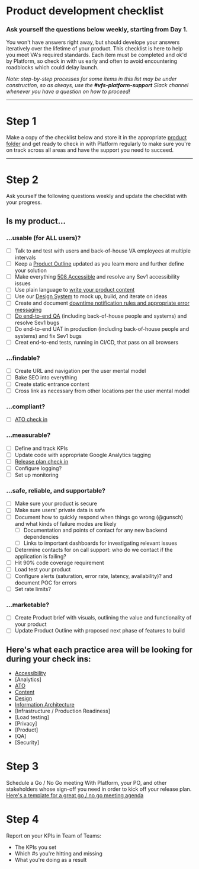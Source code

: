 # Product development checklist

### Ask yourself the questions below weekly, starting from Day 1.

You won't have answers right away, but should develope your answers iteratively over the lifetime of your product. This checklist is here to help you meet VA's required standards. Each item must be completed and ok'd by Platform, so check in with us early and often to avoid encountering roadblocks which could delay launch.

_Note: step-by-step processes for some items in this list may be under construction, so as always, use the **#vfs-platform-support** Slack channel whenever you have a question on how to proceed!_

---

# Step 1 

Make a copy of the checklist below and store it in the appropriate [product folder](https://github.com/department-of-veterans-affairs/va.gov-team/tree/master/products) and get ready to check in with Platform regularly to make sure you're on track across all areas and have the support you need to succeed.

---

# Step 2

Ask yourself the following questions weekly and update the checklist with your progress.

## Is my product...

### ...usable (for ALL users)?

- [ ] Talk to and test with users and back-of-house VA employees at multiple intervals
- [ ] Keep a [Product Outline](https://github.com/department-of-veterans-affairs/va.gov-team/blob/34add7c7b3d558158ccf3f599e79c2380076481c/platform/product-management/product-outline-template.md) updated as you learn more and further define your solution
- [ ] Make everything [508 Accessible](https://github.com/department-of-veterans-affairs/va.gov-team/blob/master/platform/accessibility/508-request-prelaunch-review.md) and resolve any Sev1 accessibility issues
- [ ] Use plain language to [write your product content](https://design.va.gov/content-style-guide/)
- [ ] Use our [Design System](https://design.va.gov/) to mock up, build, and iterate on ideas
- [ ] Create and document [downtime notification rules and appropriate error messaging](https://design.va.gov/patterns/messaging-error-messages)
- [ ] [Do end-to-end QA](https://github.com/department-of-veterans-affairs/va.gov-team/blob/master/platform/quality-assurance/README.md) (including back-of-house people and systems) and resolve Sev1 bugs
- [ ] Do end-to-end UAT in production (including back-of-house people and systems) and fix Sev1 bugs
- [ ] Creat end-to-end tests, running in CI/CD, that pass on all browsers

### ...findable?

- [ ] Create URL and navigation per the user mental model
- [ ] Bake SEO into everything
- [ ] Create static entrance content
- [ ] Cross link as necessary from other locations per the user mental model

### ...compliant?

- [ ] [ATO check in](https://github.com/department-of-veterans-affairs/va.gov-vfs-teams/blob/master/Request-Reviews/request-ato-reviews.md)

### ...measurable?

- [ ] Define and track KPIs
- [ ] Update code with appropriate Google Analytics tagging
- [ ] [Release plan check in](https://github.com/department-of-veterans-affairs/va.gov-team/blob/97759a81a47c73da8bf03e35f3a13bb3c689d18b/platform/product-management/release-plan-template.md)
- [ ] Configure logging?
- [ ] Set up monitoring

### ...safe, reliable, and supportable?

- [ ] Make sure your product is secure
- [ ] Make sure users' private data is safe
- [ ] Document how to quickly respond when things go wrong (@gunsch) and what kinds of failure modes are likely
    - [ ]   Documentation and points of contact for any new backend dependencies
    - [ ]   Links to important dashboards for investigating relevant issues
- [ ] Determine contacts for on call support: who do we contact if the application is failing?
- [ ] Hit 90% code coverage requirement
- [ ] Load test your product
- [ ] Configure alerts (saturation, error rate, latency, availability)? and document POC for errors
- [ ] Set rate limits?

### ...marketable?
- [ ] Create Product brief with visuals, outlining the value and functionality of your product
- [ ] Update Product Outline with proposed next phase of features to build

## Here's what each practice area will be looking for during your check ins:
  - [Accessibility](https://github.com/department-of-veterans-affairs/va.gov-team/blob/master/platform/accessibility/508-request-prelaunch-review.md)
  - [Analytics]
  - [ATO](https://github.com/department-of-veterans-affairs/va.gov-vfs-teams/blob/master/Request-Reviews/request-ato-reviews.md)
  - [Content](https://github.com/department-of-veterans-affairs/va.gov-team/blob/master/platform/content/content-review-process.md#how-to-request-content-review)
  - [Design](https://github.com/department-of-veterans-affairs/va.gov-vfs-teams/blob/master/Request-Reviews/request-design-qa.md)
  - [Information Architecture](https://github.com/department-of-veterans-affairs/va.gov-team/blob/master/platform/information-architecture/working-with-ia.md)
  - [Infrastructure / Production Readiness]
  - [Load testing]
  - [Privacy]
  - [Product]
  - [QA]
  - [Security]

# Step 3

Schedule a Go / No Go meeting With Platform, your PO, and other stakeholders whose sign-off you need in order to kick off your release plan. [Here's a template for a great go / no go meeting agenda](https://github.com/department-of-veterans-affairs/va.gov-team/blob/master/platform/product-management/go-no-go-meeting-template.md)

# Step 4

Report on your KPIs in Team of Teams:
- The KPIs you set
- Which #s you're hitting and missing
- What you're doing as a result
